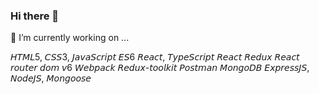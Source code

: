 ### Hi there 👋
 🔭 I’m currently working on ...

 𝘏𝘛𝘔𝘓5, 𝘊𝘚𝘚3, 𝘑𝘢𝘷𝘢𝘚𝘤𝘳𝘪𝘱𝘵 𝘌𝘚6
𝘙𝘦𝘢𝘤𝘵, 𝘛𝘺𝘱𝘦𝘚𝘤𝘳𝘪𝘱𝘵
𝘙𝘦𝘢𝘤𝘵 𝘙𝘦𝘥𝘶𝘹
𝘙𝘦𝘢𝘤𝘵 𝘳𝘰𝘶𝘵𝘦𝘳 𝘥𝘰𝘮 𝘷6
𝘞𝘦𝘣𝘱𝘢𝘤𝘬
𝘙𝘦𝘥𝘶𝘹-𝘵𝘰𝘰𝘭𝘬𝘪𝘵
𝘗𝘰𝘴𝘵𝘮𝘢𝘯
𝘔𝘰𝘯𝘨𝘰𝘋𝘉
𝘌𝘹𝘱𝘳𝘦𝘴𝘴𝘑𝘚, 𝘕𝘰𝘥𝘦𝘑𝘚, 𝘔𝘰𝘯𝘨𝘰𝘰𝘴𝘦

<!--
**AlexeyKharitonov/AlexeyKharitonov** is a ✨ _special_ ✨ repository because its `README.md` (this file) appears on your GitHub profile.

Here are some ideas to get you started:

- 🔭 I’m currently working on ...
- 🌱 I’m currently learning ...
- 👯 I’m looking to collaborate on ...
- 🤔 I’m looking for help with ...
- 💬 Ask me about ...
- 📫 How to reach me: ...
- 😄 Pronouns: ...
- ⚡ Fun fact: ...
-->
